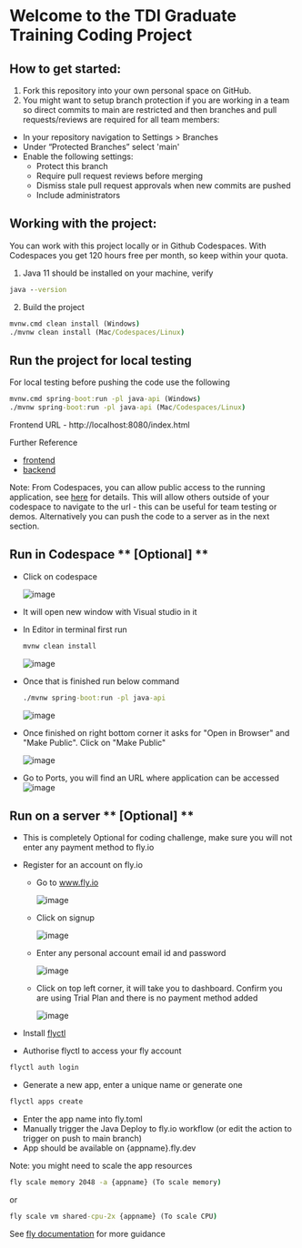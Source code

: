# Welcome to the TDI Graduate Training Coding Project

## How to get started:

1. Fork this repository into your own personal space on GitHub.
2. You might want to setup branch protection if you are working in a team so direct commits to main are restricted and then branches and pull requests/reviews are required for all team members:
* In your repository navigation to Settings > Branches
* Under “Protected Branches” select 'main'
* Enable the following settings:
  * Protect this branch
  * Require pull request reviews before merging
  * Dismiss stale pull request approvals when new commits are pushed
  * Include administrators

## Working with the project:

You can work with this project locally or in Github Codespaces.  With Codespaces you get 120 hours free per month, so keep within your quota.

1. Java 11 should be installed on your machine, verify

```cmd
java --version
```

2. Build the project

```cmd
mvnw.cmd clean install (Windows)
./mvnw clean install (Mac/Codespaces/Linux)
```

##  Run the project for local testing
For local testing before pushing the code use the following

```cmd
mvnw.cmd spring-boot:run -pl java-api (Windows)
./mvnw spring-boot:run -pl java-api (Mac/Codespaces/Linux)
```
Frontend URL - http://localhost:8080/index.html 

Further Reference
* [frontend](./java-api/readme.md)
* [backend](./react-app/readme.md)

Note:
From Codespaces, you can allow public access to the running application, see [here](https://docs.github.com/en/codespaces/developing-in-codespaces/forwarding-ports-in-your-codespace) for details. This will allow others outside of your codespace to navigate to the url - this can be useful for team testing or demos.  Alternatively you can push the code to a server as in the next section.

## Run in Codespace ** [Optional] **

* Click on codespace
  
  ![image](https://github.com/stream2stream/arrakis_v2/assets/36617041/e32907bd-2a47-4b2b-8e06-567f4489fdc9)
  
* It will open new window with Visual studio in it

* In Editor in terminal first run
  
  ```cmd
  mvnw clean install
  ```
  ![image](https://github.com/stream2stream/arrakis_v2/assets/36617041/3796d45d-f303-4b2b-ad4c-9a1fc88dcf68)
  
* Once that is finished run below command
  
  ```cmd
  ./mvnw spring-boot:run -pl java-api
  ```
  ![image](https://github.com/stream2stream/arrakis_v2/assets/36617041/397e674a-3e3b-4868-b1bc-5ee84b40cc6a)

* Once finished on right bottom corner it asks for "Open in Browser" and "Make Public". Click on "Make Public"
  
  ![image](https://github.com/stream2stream/arrakis_v2/assets/36617041/b8fe7b3f-8ef9-47f0-af57-e3c03c0f4b88)
  
  
* Go to Ports, you will find an URL where application can be accessed
  ![image](https://github.com/stream2stream/arrakis_v2/assets/36617041/e9de9bdb-ae4d-4a89-a7cc-aeb80a4b486a)


## Run on a server ** [Optional] **
* This is completely Optional for coding challenge, make sure you will not enter any payment method to fly.io
* Register for an account on fly.io
  * Go to www.fly.io

    ![image](https://github.com/stream2stream/arrakis_v2/assets/36617041/eef6391e-8df1-4b11-ab2d-edb95d3cd723)
    
  * Click on signup
    
    ![image](https://github.com/stream2stream/arrakis_v2/assets/36617041/ba8368e4-b536-4551-9c9e-0b77617caf19)
    
  * Enter any personal account email id and password
    
    ![image](https://github.com/stream2stream/arrakis_v2/assets/36617041/7cc5ba20-ba23-4832-a63d-434eac1d8b5c)
    
  * Click on top left corner, it will take you to dashboard. Confirm you are using Trial Plan and there is no payment method added
    
    ![image](https://github.com/stream2stream/arrakis_v2/assets/36617041/88fcca42-68bc-4a6c-aa53-5fff1c5bf5ab)
    
* Install [flyctl](https://fly.io/docs/hands-on/install-flyctl/)
  
* Authorise flyctl to access your fly account
```cmd
flyctl auth login
```
* Generate a new app, enter a unique name or generate one 
```cmd
flyctl apps create 
```
* Enter the app name into fly.toml
* Manually trigger the Java Deploy to fly.io workflow (or edit the action to trigger on push to main branch)
* App should be available on {appname}.fly.dev

Note:  you might need to scale the app resources
```cmd
fly scale memory 2048 -a {appname} (To scale memory)
```
or
```cmd
fly scale vm shared-cpu-2x {appname} (To scale CPU)
```
See [fly documentation](https://fly.io/docs/apps/scale-machine) for more guidance
